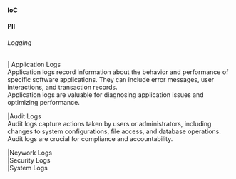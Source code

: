 #### IoC
#### PII

###### Logging
| Application Logs  
Application logs record information about the behavior and performance of specific software applications. They can include error messages, user interactions, and transaction records.  
Application logs are valuable for diagnosing application issues and optimizing performance.  

|Audit Logs  
Audit logs capture actions taken by users or administrators, including changes to system configurations, file access, and database operations.  
Audit logs are crucial for compliance and accountability.  

|Neywork Logs  
|Security Logs  
|System Logs  
